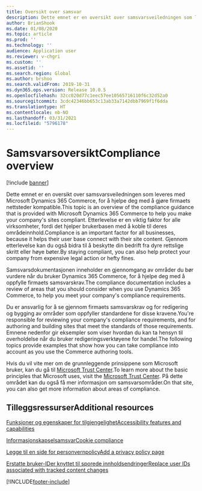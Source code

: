 ```yaml
---
title: Oversikt over samsvar
description: Dette emnet er en oversikt over samsvarsveiledningen som leveres med Microsoft Dynamics 365 Commerce, for å hjelpe deg med å gjøre firmaets nettsteder kompatible.
author: BrianShook
ms.date: 01/08/2020
ms.topic: article
ms.prod: ''
ms.technology: ''
audience: Application user
ms.reviewer: v-chgri
ms.custom: ''
ms.assetid: ''
ms.search.region: Global
ms.author: brshoo
ms.search.validFrom: 2019-10-31
ms.dyn365.ops.version: Release 10.0.5
ms.openlocfilehash: 32cc020d77c1eec57ee10565716110f6c32d52a0
ms.sourcegitcommit: 3cdc42346bb653c13ab33a7142dbb7969f1f6dda
ms.translationtype: HT
ms.contentlocale: nb-NO
ms.lasthandoff: 03/31/2021
ms.locfileid: "5796178"
---
```

# <a name="compliance-overview"></a><span data-ttu-id="c84f1-103">Samsvarsoversikt</span><span class="sxs-lookup"><span data-stu-id="c84f1-103">Compliance overview</span></span>


[!include [banner](includes/banner.md)]

<span data-ttu-id="c84f1-104">Dette emnet er en oversikt over samsvarsveiledningen som leveres med Microsoft Dynamics 365 Commerce, for å hjelpe deg med å gjøre firmaets nettsteder kompatible.</span><span class="sxs-lookup"><span data-stu-id="c84f1-104">This topic is an overview of the compliance guidance that is provided with Microsoft Dynamics 365 Commerce to help you make your company's sites compliant.</span></span> <span data-ttu-id="c84f1-105">Etterlevelse er en viktig faktor for alle virksomheter, fordi det hjelper brukerbasen med å koble til deres områdeinnhold.</span><span class="sxs-lookup"><span data-stu-id="c84f1-105">Compliance is an important factor for all businesses, because it helps their user base connect with their site content.</span></span> <span data-ttu-id="c84f1-106">Gjennom etterlevelse kan du også bidra til å beskytte din bedrift fra dyre rettslige skritt eller høye bøter.</span><span class="sxs-lookup"><span data-stu-id="c84f1-106">By staying compliant, you can also help protect your company from expensive legal action or hefty fines.</span></span>

<span data-ttu-id="c84f1-107">Samsvarsdokumentasjonen inneholder en gjennomgang av områder du bør vurdere når du bruker Dynamics 365 Commerce, for å hjelpe deg med å oppfylle firmaets samsvarskrav.</span><span class="sxs-lookup"><span data-stu-id="c84f1-107">The compliance documentation includes a review of areas that you should consider when you use Dynamics 365 Commerce, to help you meet your company's compliance requirements.</span></span>

<span data-ttu-id="c84f1-108">Du er ansvarlig for å se gjennom firmaets samsvarskrav og for redigering og bygging av områder som oppfyller standardene for disse kravene.</span><span class="sxs-lookup"><span data-stu-id="c84f1-108">You're responsible for reviewing your company's compliance requirements, and for authoring and building sites that meet the standards of those requirements.</span></span> <span data-ttu-id="c84f1-109">Emnene nedenfor gir eksempler som viser hvordan du kan ta hensyn til overholdelse når du bruker redigeringsverktøyene for handel.</span><span class="sxs-lookup"><span data-stu-id="c84f1-109">The following topics provide examples that show how you can take compliance into account as you use the Commerce authoring tools.</span></span>

<span data-ttu-id="c84f1-110">Hvis du vil vite mer om de grunnleggende prinsippene som Microsoft bruker, kan du gå til [Microsoft Trust Center](https://www.microsoft.com/trust-center).</span><span class="sxs-lookup"><span data-stu-id="c84f1-110">To learn more about the basic principles that Microsoft uses, visit the [Microsoft Trust Center](https://www.microsoft.com/trust-center).</span></span> <span data-ttu-id="c84f1-111">På dette området kan du også få mer informasjon om samsvarsområder.</span><span class="sxs-lookup"><span data-stu-id="c84f1-111">On that site, you can also get more information about areas of compliance.</span></span>

## <a name="additional-resources"></a><span data-ttu-id="c84f1-112">Tilleggsressurser</span><span class="sxs-lookup"><span data-stu-id="c84f1-112">Additional resources</span></span>

[<span data-ttu-id="c84f1-113">Funksjoner og egenskaper for tilgjengelighet</span><span class="sxs-lookup"><span data-stu-id="c84f1-113">Accessibility features and capabilities</span></span>](accessibility.md)

[<span data-ttu-id="c84f1-114">Informasjonskapselsamsvar</span><span class="sxs-lookup"><span data-stu-id="c84f1-114">Cookie compliance</span></span>](cookie-compliance.md)

[<span data-ttu-id="c84f1-115">Legge til en side for personvernpolicy</span><span class="sxs-lookup"><span data-stu-id="c84f1-115">Add a privacy policy page</span></span>](add-privacy-page.md)

[<span data-ttu-id="c84f1-116">Erstatte bruker-IDer knyttet til sporede innholdsendringer</span><span class="sxs-lookup"><span data-stu-id="c84f1-116">Replace user IDs associated with tracked content changes</span></span>](replace-IDs-tracked-changes.md)


[!INCLUDE[footer-include](../includes/footer-banner.md)]